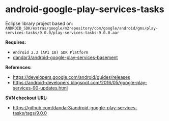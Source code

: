 # android-google-play-services-tasks
Eclipse library project based on:
`ANDROID_SDK/extras/google/m2repository/com/google/android/gms/play-services-tasks/9.0.0/play-services-tasks-9.0.0.aar`

**Requires:**
- `Android 2.3 (API 10) SDK Platform`
- [dandar3/android-google-play-services-basement](https://github.com/dandar3/android-google-play-services-basement)

**References:**
- https://developers.google.com/android/guides/releases
- https://android-developers.blogspot.com/2016/05/google-play-services-90-updates.html

**SVN checkout URL:**
- https://github.com/dandar3/android-google-play-services-tasks/tags/9.0.0